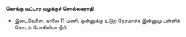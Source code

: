 **கொங்கு வட்டார வழக்குச் சொல்லகராதி**
- இடைவேளை. காலை 11 மணி. ஒன்னுக்கு உடுற நேரமாச்சு இன்னுமு பள்ளிக் கோடம் போகிலியா நீயி.

